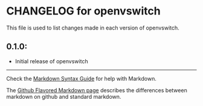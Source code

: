# CHANGELOG for openvswitch

This file is used to list changes made in each version of openvswitch.

## 0.1.0:

* Initial release of openvswitch

- - - 
Check the [Markdown Syntax Guide](http://daringfireball.net/projects/markdown/syntax) for help with Markdown.

The [Github Flavored Markdown page](http://github.github.com/github-flavored-markdown/) describes the differences between markdown on github and standard markdown.
